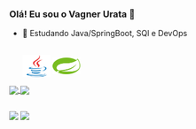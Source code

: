 ### Olá! Eu sou o Vagner Urata 👋

- 🌱 Estudando Java/SpringBoot, SQl e DevOps


  <div style="display: inline_block"><br>
  <img align="center" alt="Rafa-Js" height="40" width="50" src="https://raw.githubusercontent.com/devicons/devicon/master/icons/java/java-original.svg">  
  <img align="center" alt="Rafa-Js" height="30" width="50" src="https://raw.githubusercontent.com/devicons/devicon/master/icons/spring/spring-original.svg">
</div>

          
<a href="https://github.com/vagnerurata/github-readme-stats">
  <img height=170 align="center" src="https://github-readme-stats.vercel.app/api?username=vagnerurata&show_icons=true&theme=dark#gh-dark-mode-only" />
</a>
<a href="https://github.com/vagnerurata/convoychat">
  <img height=170 align="center" src="https://github-readme-stats.vercel.app/api/top-langs?username=vagnerurata&layout=compact&langs_count=8&card_width=320&show_icons=true&theme=dark#gh-dark-mode-only" />
</a>

 ##
 
<div> 
  <a href = "mailto:vagnerurata@gmail.com"><img src="https://img.shields.io/badge/-Gmail-%23333?style=for-the-badge&logo=gmail&logoColor=white" target="_blank"></a>
  <a href="https://www.linkedin.com/in/vagner-urata" target="_blank"><img src="https://img.shields.io/badge/-LinkedIn-%230077B5?style=for-the-badge&logo=linkedin&logoColor=white" target="_blank"></a> 
  
</div>
